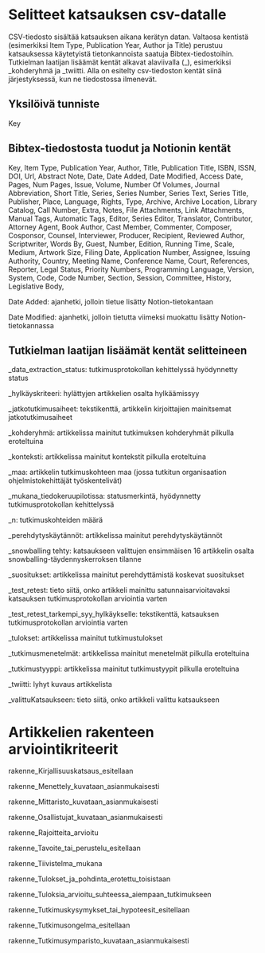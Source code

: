 # Selitteet katsauksen csv-datalle

CSV-tiedosto sisältää katsauksen aikana kerätyn datan. Valtaosa kentistä (esimerkiksi Item Type, Publication Year, Author ja Title) perustuu katsauksessa käytetyistä tietonkannoista saatuja Bibtex-tiedostoihin. Tutkielman laatijan lisäämät kentät alkavat alaviivalla (_), esimerkiksi _kohderyhmä ja _twiitti. Alla on esitelty csv-tiedoston kentät siinä järjestyksessä, kun ne tiedostossa ilmenevät.

## Yksilöivä tunniste

Key

## Bibtex-tiedostosta tuodut ja Notionin kentät

Key, Item Type, Publication Year, Author, Title, Publication Title, ISBN, ISSN, DOI, Url, Abstract Note, Date, Date Added, Date Modified, Access Date, Pages, Num Pages, Issue, Volume, Number Of Volumes, Journal Abbreviation, Short Title, Series, Series Number, Series Text, Series Title, Publisher, Place, Language, Rights, Type, Archive, Archive Location, Library Catalog, Call Number, Extra, Notes, File Attachments, Link Attachments, Manual Tags, Automatic Tags, Editor, Series Editor, Translator, Contributor, Attorney Agent, Book Author, Cast Member, Commenter, Composer, Cosponsor, Counsel, Interviewer, Producer, Recipient, Reviewed Author, Scriptwriter, Words By, Guest, Number, Edition, Running Time, Scale, Medium, Artwork Size, Filing Date, Application Number, Assignee, Issuing Authority, Country, Meeting Name, Conference Name, Court, References, Reporter, Legal Status, Priority Numbers, Programming Language, Version, System, Code, Code Number, Section, Session, Committee, History, Legislative Body, 

Date Added: ajanhetki, jolloin tietue lisätty Notion-tietokantaan

Date Modified: ajanhetki, jolloin tietutta viimeksi muokattu lisätty Notion-tietokannassa

## Tutkielman laatijan lisäämät kentät selitteineen

_data_extraction_status: tutkimusprotokollan kehittelyssä hyödynnetty status

_hylkäyskriteeri: hylättyjen artikkelien osalta hylkäämissyy

_jatkotutkimusaiheet: tekstikenttä, artikkelin kirjoittajien mainitsemat jatkotutkimusaiheet

_kohderyhmä: artikkelissa mainitut tutkimuksen kohderyhmät pilkulla eroteltuina

_konteksti: artikkelissa mainitut kontekstit pilkulla eroteltuina

_maa: artikkelin tutkimuskohteen maa (jossa tutkitun organisaation ohjelmistokehittäjät työskentelivät)

_mukana_tiedokeruupilotissa: statusmerkintä, hyödynnetty tutkimusprotokollan kehittelyssä

_n: tutkimuskohteiden määrä

_perehdytyskäytännöt: artikkelissa mainitut perehdytyskäytännöt

_snowballing tehty: katsaukseen valittujen ensimmäisen 16 artikkelin osalta snowballing-täydennyskerroksen tilanne

_suositukset: artikkelissa mainitut perehdyttämistä koskevat suositukset

_test_retest: tieto siitä, onko artikkeli mainittu satunnaisarvioitavaksi katsauksen tutkimusprotokollan arviointia varten

_test_retest_tarkempi_syy_hylkäykselle: tekstikenttä, katsauksen tutkimusprotokollan arviointia varten

_tulokset: artikkelissa mainitut tutkimustulokset

_tutkimusmenetelmät: artikkelissa mainitut menetelmät pilkulla eroteltuina 

_tutkimustyyppi: artikkelissa mainitut tutkimustyypit pilkulla eroteltuina

_twiitti: lyhyt kuvaus artikkelista

_valittuKatsaukseen: tieto siitä, onko artikkeli valittu katsaukseen

# Artikkelien rakenteen arviointikriteerit

rakenne_Kirjallisuuskatsaus_esitellaan

rakenne_Menettely_kuvataan_asianmukaisesti

rakenne_Mittaristo_kuvataan_asianmukaisesti

rakenne_Osallistujat_kuvataan_asianmukaisesti

rakenne_Rajoitteita_arvioitu

rakenne_Tavoite_tai_perustelu_esitellaan

rakenne_Tiivistelma_mukana

rakenne_Tulokset_ja_pohdinta_erotettu_toisistaan

rakenne_Tuloksia_arvioitu_suhteessa_aiempaan_tutkimukseen

rakenne_Tutkimuskysymykset_tai_hypoteesit_esitellaan

rakenne_Tutkimusongelma_esitellaan

rakenne_Tutkimusymparisto_kuvataan_asianmukaisesti